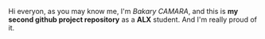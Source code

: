 Hi everyon, as you may know me, I'm *Bakary CAMARA*, and this is **my second github project repository** as a **ALX** student. And I'm really proud of it.